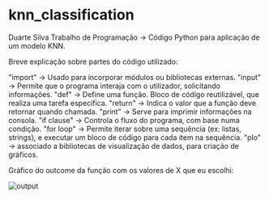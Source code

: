 # knn_classification
Duarte Silva
Trabalho de Programação -> Código Python para aplicação de um modelo KNN.

Breve explicação sobre partes do código utilizado:

"import" -> Usado para incorporar módulos ou bibliotecas externas.
"input" -> Permite que o programa interaja com o utilizador, solicitando informações.
"def" -> Define uma função. Bloco de código reutilizável, que realiza uma tarefa específica.
"return" -> Indica o valor que a função deve retornar quando chamada.
"print" -> Serve para imprimir informações na consola. 
"if clause" -> Controla o fluxo do programa, com base numa condição.
"for loop" -> Permite iterar sobre uma sequência (ex: listas, strings), e executar um bloco de código para cada item na sequência.
"plo" -> associado a bibliotecas de visualização de dados, para criação de gráficos.

Gráfico do outcome da função com os valores de X que eu escolhi:

![output](https://github.com/Patrao93/knn_classification/assets/154009155/5c696ec8-bfe5-4535-adb9-a57999091c54)
